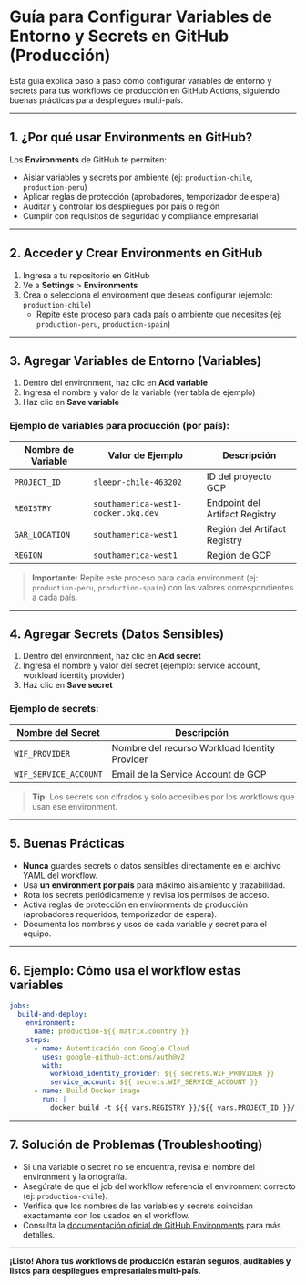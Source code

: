 # Guía para Configurar Variables de Entorno y Secrets en GitHub (Producción)

Esta guía explica paso a paso cómo configurar variables de entorno y secrets para tus workflows de producción en GitHub Actions, siguiendo buenas prácticas para despliegues multi-país.

---

## 1. ¿Por qué usar Environments en GitHub?

Los **Environments** de GitHub te permiten:

- Aislar variables y secrets por ambiente (ej: `production-chile`, `production-peru`)
- Aplicar reglas de protección (aprobadores, temporizador de espera)
- Auditar y controlar los despliegues por país o región
- Cumplir con requisitos de seguridad y compliance empresarial

---

## 2. Acceder y Crear Environments en GitHub

1. Ingresa a tu repositorio en GitHub
2. Ve a **Settings** > **Environments**
3. Crea o selecciona el environment que deseas configurar (ejemplo: `production-chile`)
   - Repite este proceso para cada país o ambiente que necesites (ej: `production-peru`, `production-spain`)

---

## 3. Agregar Variables de Entorno (Variables)

1. Dentro del environment, haz clic en **Add variable**
2. Ingresa el nombre y valor de la variable (ver tabla de ejemplo)
3. Haz clic en **Save variable**

### Ejemplo de variables para producción (por país):

| Nombre de Variable | Valor de Ejemplo                    | Descripción                    |
| ------------------ | ----------------------------------- | ------------------------------ |
| `PROJECT_ID`       | `sleepr-chile-463202`               | ID del proyecto GCP            |
| `REGISTRY`         | `southamerica-west1-docker.pkg.dev` | Endpoint del Artifact Registry |
| `GAR_LOCATION`     | `southamerica-west1`                | Región del Artifact Registry   |
| `REGION`           | `southamerica-west1`                | Región de GCP                  |

> **Importante:** Repite este proceso para cada environment (ej: `production-peru`, `production-spain`) con los valores correspondientes a cada país.

---

## 4. Agregar Secrets (Datos Sensibles)

1. Dentro del environment, haz clic en **Add secret**
2. Ingresa el nombre y valor del secret (ejemplo: service account, workload identity provider)
3. Haz clic en **Save secret**

### Ejemplo de secrets:

| Nombre del Secret     | Descripción                                   |
| --------------------- | --------------------------------------------- |
| `WIF_PROVIDER`        | Nombre del recurso Workload Identity Provider |
| `WIF_SERVICE_ACCOUNT` | Email de la Service Account de GCP            |

> **Tip:** Los secrets son cifrados y solo accesibles por los workflows que usan ese environment.

---

## 5. Buenas Prácticas

- **Nunca** guardes secrets o datos sensibles directamente en el archivo YAML del workflow.
- Usa **un environment por país** para máximo aislamiento y trazabilidad.
- Rota los secrets periódicamente y revisa los permisos de acceso.
- Activa reglas de protección en environments de producción (aprobadores requeridos, temporizador de espera).
- Documenta los nombres y usos de cada variable y secret para el equipo.

---

## 6. Ejemplo: Cómo usa el workflow estas variables

```yaml
jobs:
  build-and-deploy:
    environment:
      name: production-${{ matrix.country }}
    steps:
      - name: Autenticación con Google Cloud
        uses: google-github-actions/auth@v2
        with:
          workload_identity_provider: ${{ secrets.WIF_PROVIDER }}
          service_account: ${{ secrets.WIF_SERVICE_ACCOUNT }}
      - name: Build Docker image
        run: |
          docker build -t ${{ vars.REGISTRY }}/${{ vars.PROJECT_ID }}/... .
```

---

## 7. Solución de Problemas (Troubleshooting)

- Si una variable o secret no se encuentra, revisa el nombre del environment y la ortografía.
- Asegúrate de que el job del workflow referencia el environment correcto (ej: `production-chile`).
- Verifica que los nombres de las variables y secrets coincidan exactamente con los usados en el workflow.
- Consulta la [documentación oficial de GitHub Environments](https://docs.github.com/en/actions/deployment/targeting-different-environments/using-environments-for-deployment) para más detalles.

---

**¡Listo! Ahora tus workflows de producción estarán seguros, auditables y listos para despliegues empresariales multi-país.**
